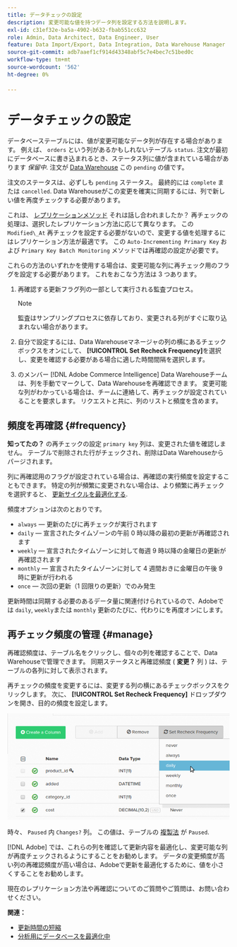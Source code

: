 ```yaml
---
title: データチェックの設定
description: 変更可能な値を持つデータ列を設定する方法を説明します。
exl-id: c31ef32e-ba5a-4902-b632-fbab551cc632
role: Admin, Data Architect, Data Engineer, User
feature: Data Import/Export, Data Integration, Data Warehouse Manager
source-git-commit: adb7aaef1cf914d43348abf5c7e4bec7c51bed0c
workflow-type: tm+mt
source-wordcount: '562'
ht-degree: 0%

---
```


# データチェックの設定

データベーステーブルには、値が変更可能なデータ列が存在する場合があります。 例えば、 `orders` という列があるかもしれないテーブル `status`. 注文が最初にデータベースに書き込まれるとき、ステータス列に値が含まれている場合があります _保留中_. 注文が [Data Warehouse](../data-warehouse-mgr/tour-dwm.md) この `pending` の値です。

注文のステータスは、必ずしも `pending` ステータス。 最終的には `complete` または `cancelled`. Data Warehouseがこの変更を確実に同期するには、列で新しい値を再度チェックする必要があります。

これは、 [レプリケーションメソッド](../data-warehouse-mgr/cfg-replication-methods.md) それは話し合われましたか？ 再チェックの処理は、選択したレプリケーション方法に応じて異なります。 この `Modified\_At` 再チェックを設定する必要がないので、変更する値を処理するにはレプリケーション方法が最適です。 この `Auto-Incrementing Primary Key` および `Primary Key Batch Monitoring` メソッドでは再確認の設定が必要です。

これらの方法のいずれかを使用する場合は、変更可能な列に再チェック用のフラグを設定する必要があります。 これをおこなう方法は 3 つあります。

1. 再確認する更新フラグ列の一部として実行される監査プロセス。

   >[!NOTE]
   >
   >監査はサンプリングプロセスに依存しており、変更される列がすぐに取り込まれない場合があります。

1. 自分で設定するには、Data Warehouseマネージャの列の横にあるチェックボックスをオンにして、 **[!UICONTROL Set Recheck Frequency]**&#x200B;を選択し、変更を確認する必要がある場合に適した時間間隔を選択します。

1. のメンバー [!DNL Adobe Commerce Intelligence] Data Warehouseチームは、列を手動でマークして、Data Warehouseを再確認できます。 変更可能な列がわかっている場合は、チームに連絡して、再チェックが設定されていることを要求します。 リクエストと共に、列のリストと頻度を含めます。

## 頻度を再確認 {#frequency}

**知ってたの？**
の再チェックの設定 `primary key` 列は、変更された値を確認しません。 テーブルで削除された行がチェックされ、削除はData Warehouseからパージされます。

列に再確認用のフラグが設定されている場合は、再確認の実行頻度を設定することもできます。 特定の列が頻繁に変更されない場合は、より頻繁に再チェックを選択すると、 [更新サイクルを最適化する](../../best-practices/reduce-update-cycle-time.md).

頻度オプションは次のとおりです。

* `always`  — 更新のたびに再チェックが実行されます
* `daily`  — 宣言されたタイムゾーンの午前 0 時以降の最初の更新が再確認されます
* `weekly`  — 宣言されたタイムゾーンに対して毎週 9 時以降の金曜日の更新が再確認されます
* `monthly`  — 宣言されたタイムゾーンに対して 4 週間おきに金曜日の午後 9 時に更新が行われる
* `once`  — 次回の更新（1 回限りの更新）でのみ発生

更新時間は同期する必要のあるデータ量に関連付けられているので、Adobeでは `daily`, `weekly`または `monthly` 更新のたびに、代わりにを再度オンにします。

## 再チェック頻度の管理 {#manage}

再確認頻度は、テーブル名をクリックし、個々の列を確認することで、Data Warehouseで管理できます。 同期ステータスと再確認頻度 ( **変更？** 列 ) は、テーブルの各列に対して表示されます。

再チェックの頻度を変更するには、変更する列の横にあるチェックボックスをクリックします。 次に、 **[!UICONTROL Set Recheck Frequency]** ドロップダウンを開き、目的の頻度を設定します。

![](../../assets/dwm-recheck.png)

時々、 `Paused` 内 `Changes?` 列。 この値は、テーブルの [複製法](../../data-analyst/data-warehouse-mgr/cfg-data-rechecks.md) が `Paused`.

[!DNL Adobe] では、これらの列を確認して更新内容を最適化し、変更可能な列が再度チェックされるようにすることをお勧めします。 データの変更頻度が高い列の再確認頻度が高い場合は、Adobeで更新を最適化するために、値を小さくすることをお勧めします。

現在のレプリケーション方法や再確認についてのご質問やご質問は、お問い合わせください。

**関連：**

* [更新時間の短縮](../../best-practices/reduce-update-cycle-time.md)
* [分析用にデータベースを最適化中](../../best-practices/opt-db-analysis.md)
